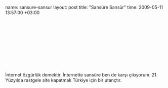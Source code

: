 name: sansure-sansur
layout: post
title: "Sansüre Sansür"
time: 2009-05-11 13:57:00 +03:00

<object><param name="movie" value="http://www.youtube.com/v/bwEAOKOxLhU&hl=en&fs=1&rel=0"></param><param name="allowFullScreen" value="true"></param><param name="allowscriptaccess" value="always"></param><embed src="http://www.youtube.com/v/bwEAOKOxLhU&hl=en&fs=1&rel=0" type="application/x-shockwave-flash" allowscriptaccess="always" allowfullscreen="true"></embed></object><br /><br />İnternet özgürlük demektir. İnternette sansüre ben de karşı çıkıyorum. 21. Yüzyılda rastgele site kapatmak Türkiye için bir utançtır.

